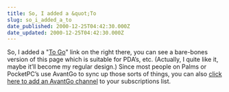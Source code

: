 ```yaml
---
title: So, I added a &quot;To
slug: so_i_added_a_to
date_published: 2000-12-25T04:42:30.000Z
date_updated: 2000-12-25T04:42:30.000Z
---
```


So, I added a "[To Go](mobile.php)" link on the right there, you can see a bare-bones version of this page which is suitable for PDA’s, etc. (Actually, I quite like it, maybe it’ll become my regular design.) Since most people on Palms or PocketPC’s use AvantGo to sync up those sorts of things, you can also [click here to add an AvantGo channel](http://avantgo.com/mydevice/autoadd.html?title=anil%20dash&amp;url=/mobile.php&amp;max=100&amp;depth=1&amp;images=1&amp;links=0&amp;refresh=hourly&amp;hours=1&amp;dflags=127&amp;hour=0&amp;quarter=00&amp;s=00) to your subscriptions list.
